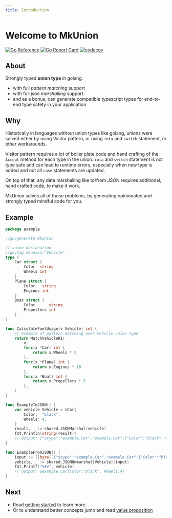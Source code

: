 ```yaml
---
title: Introduction
---
```


# Welcome to MkUnion
[![Go Reference](https://pkg.go.dev/badge/github.com/widmogrod/mkunion.svg)](https://pkg.go.dev/github.com/widmogrod/mkunion)
[![Go Report Card](https://goreportcard.com/badge/github.com/widmogrod/mkunion)](https://goreportcard.com/report/github.com/widmogrod/mkunion)
[![codecov](https://codecov.io/gh/widmogrod/mkunion/branch/main/graph/badge.svg?token=3Z3Z3Z3Z3Z)](https://codecov.io/gh/widmogrod/mkunion)


## About
Strongly typed **union type** in golang.

* with full _pattern matching_ support
* with full _json marshalling_ support
* and as a bonus, can generate compatible typescript types for end-to-end type safety in your application

## Why
Historically in languages without union types like golang, unions were solved either by using Visitor pattern, or using `iota` and `switch` statement, or other workarounds.

Visitor pattern requires a lot of boiler plate code and hand crafting of the `Accept` method for each type in the union.
`iota` and `switch` statement is not type safe and can lead to runtime errors, especially when new type is added and not all `case` statements are updated.

On top of that, any data marshalling like to/from JSON requires additional, hand crafted code, to make it work.

MkUnion solves all of those problems, by generating opinionated and strongly typed mindful code for you.

## Example

```go title="example/vehicle.go"
package example

//go:generate mkunion

// union declaration
//go:tag mkunion:"Vehicle"
type (
	Car struct {
		Color  string
		Wheels int
	}
	Plane struct {
		Color   string
		Engines int
	}
	Boat struct {
		Color      string
		Propellers int
	}
)

func CalculateFuelUsage(v Vehicle) int {
	// example of pattern matching over Vehicle union type
	return MatchVehicleR1(
		v,
		func(x *Car) int {
			return x.Wheels * 2
		},
		func(x *Plane) int {
			return x.Engines * 10
		},
		func(x *Boat) int {
			return x.Propellers * 5
		},
	)
}

func ExampleToJSON() {
    var vehicle Vehicle = &Car{
        Color:  "black",
        Wheels: 4,
    }
    result, _ := shared.JSONMarshal(vehicle)
    fmt.Println(string(result))
    // Output: {"$type":"example.Car","example.Car":{"Color":"black","Wheels":4}}
}

func ExampleFromJSON() {
	input := []byte(`{"$type":"example.Car","example.Car":{"Color":"black","Wheels":4}}`)
	vehicle, _ := shared.JSONUnmarshal[Vehicle](input)
	fmt.Printf("%#v", vehicle)
	// Output: &example.Car{Color:"black", Wheels:4}
}
```


## Next

- Read [getting started](docs/getting_started.md)  to learn more.
- Or to understand better concepts jump and read [value proposition](docs/value_proposition.md)